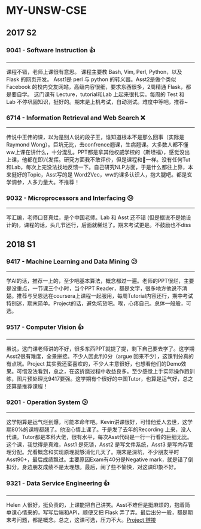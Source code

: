 # MY-UNSW-CSE
## 2017 S2

### 9041 - Software Instruction 👍
---
课程不错，老师上课很有意思。 课程主要教 Bash, Vim, Perl, Python，以及 Flask 的网页开发。 Asst1是 perl 与 python 的转义器。Asst2是做个类似 Facebook 的校内交友网站，高级内容很细，要求东西很多，2周精通 Flask，都是要自学。 这门课有 Lecture，tutorial和Lab 上起来很扎实。每周的 Test 和 Lab 不停巩固知识，挺好的。期末是上机考试，自动测试。难度中等吧，推荐~


### 6714 - Information Retrieval and Web Search ❌
---
传说中王伟的课，以为是别人说的段子王，谁知道根本不是那么回事（实际是Raymond Wong）。巨坑无比，去confrence翘课，生病翘课。大多数人都不懂ww上课在讲什么，十分混乱。PPT都是拿其他权威学校的（斯坦福），感觉没出上课，他都在即兴发挥。研究方面我不敢评价，但是课程和💩一样。没有任何Tut和Lab，每次上完没法找地反馈一下。自己研究NLP方面，于是什么都往上靠，本来挺好的Topic，Asst写的是 Word2Vec，ww的课多认识人，抱大腿吧。都是玄学调参，人多力量大。不推荐！

### 9032 - Microprocessors and Interfacing 😕
---

写汇编，老师口音真烂，是个中国老师。Lab 和 Asst 还不错 (但是据说不是她设计的)，课程的话，头几节还行，后面就稀烂了。期末考试更是。不鼓励也不diss

## 2018 S1
### 9417 - Machine Learning and Data Mining 😕
---
学AI的话，推荐一上的，至少吧基本算法，概念都过一遍。老师的PPT很烂，主要是没重点，一节课三个小时，当个PPT Reader，都是文字，很多地方他说不清楚。推荐与吴恩达在coursera上课程一起服用，每周Tutorial内容还行，期中考试特别迷，期末简单。Project的话，避免坑货吧。唉，心疼自己。总体一般般，可选。

### 9517 - Computer Vision 👍
---
虽说，这门课老师讲的不好，很多东西PPT就提了提，剩下自己要去学了。这学期Asst2很有难度，全景拼接。不少人因此判0分（argue 回来不少），这课判分真的有点坑。Project 其实我还蛮喜欢的，不少人主意很好，也想看他们的Demo效果。可惜没法看到，总之，在这折磨过程中收益良多。至少感觉上手实际操作跑训练，图片预处理比9417要强。这学期有个很好的中国Tutor，也算是运气好，总之还算是推荐课程！


### 9201 - Operation System 😕
---
这学期算是运气烂到爆，可能本命年吧。Kevin讲课很好，可惜他爱人去世，这学期80%的课程都翘了。他没心情上课了。于是发了去年的Recording 上来，没人代课。Tutor都是本科大佬，很有水平，每次Asst代码是一行一行看的巨细无比。这个课，我觉得是真难，Asst1 是死锁，Asst2 是写文件系统，Asst3 是写内存管理分配。光看概念和实现原理就够消化几天了。期末是深坑，不少朋友平时Asst90+，最后成绩飘过。主要原因Exam有40分是Negative mark，就是错了倒扣分。身边朋友成绩不是太理想。最后，闹了些不愉快，对这课印象不好。

### 9321 - Data Service Engineering 👍
---
Helen 人很好，挺负责的，上课能把自己讲笑。Asst不难但是挺麻烦的，抱着简单课心情来的，写写后端和API，顺便又把 Flask 弄了弄。最后出分一般，都是期末考问题，都是概念。总之，这课可选，压力不大。[Project 链接](https://github.com/lmcmz/Junipy)
